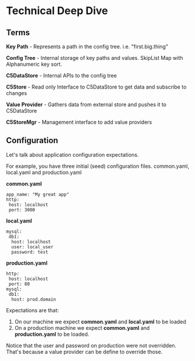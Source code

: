 # Technical Deep Dive

## Terms

**Key Path** - Represents a path in the config tree. i.e. "first.big.thing"

**Config Tree** - Internal storage of key paths and values. SkipList Map with Alphanumeric key sort.

**C5DataStore** - Internal APIs to the config tree

**C5Store** - Read only Interface to C5DataStore to get data and subscribe to changes

**Value Provider** - Gathers data from external store and pushes it to C5DataStore

**C5StoreMgr** - Management interface to add value providers

## Configuration

Let's talk about application configuration expectations.

For example, you have three initial (seed) configuration files. common.yaml, local.yaml and production.yaml

**common.yaml**

    app_name: "My great app"
    http:
     host: localhost
     port: 3000

**local.yaml**

    mysql:
     db1:
      host: localhost
      user: local_user
      password: test

**production.yaml**

    http:
     host: localhost
     port: 80
    mysql:
     db1:
      host: prod.domain

Expectations are that:
 1. On our machine we expect **common.yaml** and **local.yaml** to be loaded
 2. On a production machine we expect **common.yaml** and **production.yaml** to be loaded.

Notice that the user and password on production were not overridden. That's because a value provider can be define to override those.
